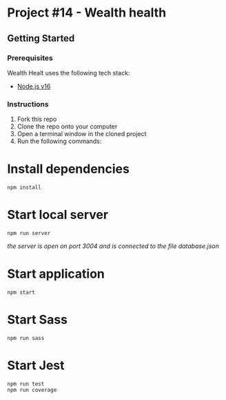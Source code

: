 # Project #14 - Wealth health

## Getting Started

### Prerequisites

Wealth Healt uses the following tech stack:

- [Node.js v16](https://nodejs.org/en/)

### Instructions

1.  Fork this repo
2.  Clone the repo onto your computer
3.  Open a terminal window in the cloned project
4.  Run the following commands:

# Install dependencies

    npm install

# Start local server

    npm run server

_the server is open on port 3004 and is connected to the file database.json_

# Start application

    npm start

# Start Sass

    npm run sass

# Start Jest

    npm run test
    npm run coverage
